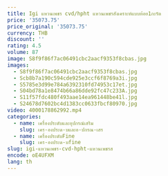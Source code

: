 ```yaml
---
title: Igi แหวนเพชร cvd/hpht แหวนเพชรสังเคราะห์แบบห้อย1กะรัต
price: '35073.75'
price_original: '35073.75'
currency: THB
discount: ''
rating: 4.5
volume: 87
image: S8f9f86f7ac06491cbc2aacf9353f8cbas.jpg
images:
  - S8f9f86f7ac06491cbc2aacf9353f8cbas.jpg
  - Scb8b7a190c594cde925e3ccf6f8769a3i.jpg
  - S5785e3d99e784a6392310fd74953c17et.jpg
  - S04bd78a1e8474b66a86dde92fc47c233A.jpg
  - S11f57fdc480f493aae14ea961448be41l.jpg
  - S24678d7602bc4d1383cc0633fbcf80970.jpg
video: 4000178862992.mp4
categories:
  - name: เครื่องประดับและอุปกรณ์เสริม
    slug: เคร-องประด-บและอ-ปกรณ-เสร
  - name: เครื่องประดับFine
    slug: เคร-องประด-บfine
slug: igi-แหวนเพชร-cvd-hpht-แหวนเพชรส
encode: oE4UFXM
lang: th
---
```

  